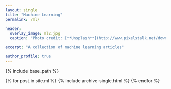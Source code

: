```yaml
---
layout: single
title: "Machine Learning"
permalink: /ml/

header:
  overlay_image: ml2.jpg
  caption: "Photo credit: [**Unsplash**](http://www.pixelstalk.net/download-free-computer-science-wallpapers/)"

excerpt: "A collection of machine learning articles"

author_profile: true
---
```


{% include base_path %}

{% for post in site.ml %}
  {% include archive-single.html %}
{% endfor %}
